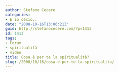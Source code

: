 ```yaml
---
author: Stefano Cecere
categories:
- E io cecio..
date: "2008-10-16T13:06:21Z"
guid: http://stefanocecere.com/?p=1413
id: 1413
tags:
- Forum
- spiritualità
- video
title: Cosa è per te la spiritualità?
slug: /2008/10/16/cosa-e-per-te-la-spiritualita/
---
```


